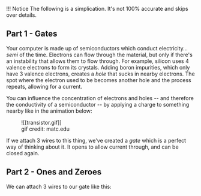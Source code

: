 !!! Notice
	The following is a simplication. It's not 100% accurate and skips over details.

## Part 1 - Gates

Your computer is made up of semiconductors which conduct electricity... *semi* of the time. Electrons can flow through the material, but only if there's an instability that allows them to flow through. For example, silicon uses 4 valence electrons to form its crystals. Adding boron impurities, which only have 3 valence electrons, creates a _hole_ that sucks in nearby electrons. The spot where the electron used to be becomes another hole and the process repeats, allowing for a current.

You can influence the concentration of electrons and holes -- and therefore the conductivity of a semiconductor -- by applying a charge to something nearby like in the animation below: 

<figure markdown>
![[transistor.gif]]
<figcaption>gif credit: matc.edu</figcaption>
</figure>

If we attach 3 wires to this thing, we've created a _gate_ which is a perfect way of thinking about it. It opens to allow current through, and can be closed again.

## Part 2 - Ones and Zeroes

We can attach 3 wires to our gate like this:


